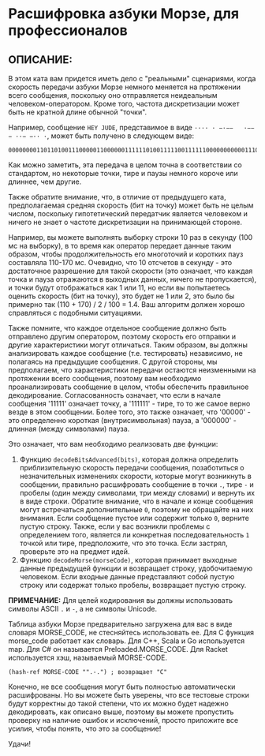 # Расшифровка азбуки Морзе, для профессионалов

## ОПИСАНИЕ:
В этом ката вам придется иметь дело с "реальными" сценариями, когда скорость передачи азбуки Морзе немного меняется на протяжении всего сообщения, поскольку оно отправляется неидеальным человеком-оператором. Кроме того, 
частота дискретизации может быть не кратной длине обычной "точки".  

Например, сообщение `HEY JUDE`, представимое в виде `···· · −·−−   ·−−− ··− −·· ·`, может быть получено в следующем виде:
```
0000000011011010011100000110000001111110100111110011111100000000000111011111111011111011111000000101100011111100000111110011101100000100000
```

Как можно заметить, эта передача в целом точна в соответствии со стандартом, но некоторые точки, тире и паузы немного короче или длиннее, чем другие.  

Также обратите внимание, что, в отличие от предыдущего ката, предполагаемая средняя скорость (бит на точку) может быть не целым числом, поскольку гипотетический передатчик является человеком и ничего не знает о частоте 
дискретизации на принимающей стороне.  

Например, вы можете выполнять выборку строки 10 раз в секунду (100 мс на выборку), в то время как оператор передает данные таким образом, чтобы продолжительность его многоточий и коротких пауз составляла 110-170 мс. Очевидно, 
что 10 отсчетов в секунду - это достаточное разрешение для такой скорости (это означает, что каждая точка и пауза отражаются в выходных данных, ничего не пропускается), и точки будут отображаться как 1 или 11, но если вы 
попытаетесь оценить скорость (бит на точку), это будет не 1 или 2, это было бы примерно так (110 + 170) / 2 / 100 = 1.4. Ваш алгоритм должен хорошо справляться с подобными ситуациями.  

Также помните, что каждое отдельное сообщение должно быть отправлено другим оператором, поэтому скорость его отправки и другие характеристики могут отличаться. Таким образом, вы должны анализировать каждое сообщение 
(т.е. тестировать) независимо, не полагаясь на предыдущие сообщения. С другой стороны, мы предполагаем, что характеристики передачи остаются неизменными на протяжении всего сообщения, поэтому вам необходимо проанализировать 
сообщение в целом, чтобы обеспечить правильное декодирование. Согласованность означает, что если в начале сообщения '11111' означает точку, а '111111' - тире, то то же самое верно везде в этом сообщении. Более того, это также 
означает, что '00000' - это определенно короткая (внутрисимвольная) пауза, а '000000' - длинная (между символами) пауза.  

Это означает, что вам необходимо реализовать две функции:
1. Функцию `decodeBitsAdvanced(bits)`, которая должна определить приблизительную скорость передачи сообщения, позаботиться о незначительных изменениях скорости, которые могут возникнуть в сообщении, правильно расшифровать 
сообщение в точки `.`, тире `-` и пробелы (один между символами, три между словами) и вернуть их в виде строки. Обратите внимание, что в начале и конце сообщения могут встречаться дополнительные `0`, поэтому не обращайте на 
них внимания. Если сообщение пустое или содержит только `0`, верните пустую строку. Также, если у вас возникли проблемы с определением того, является ли конкретная последовательность `1` точкой или тире, предположите, что это 
точка. Если застрял, проверьте это на предмет идей.
2. Функцию `decodeMorse(morseCode)`, которая принимает выходные данные предыдущей функции и возвращает строку, удобочитаемую человеком. Если входные данные представляют собой пустую строку или содержат только пробелы, 
возвращает пустую строку.

**ПРИМЕЧАНИЕ:** Для целей кодирования вы должны использовать символы ASCII `.` и `-`, а не символы Unicode.  

Таблица азбуки Морзе предварительно загружена для вас в виде словаря MORSE_CODE, не стесняйтесь использовать ее. Для C функция morse_code работает как словарь. Для C++, Scala и Go используется map. Для C# он называется 
Preloaded.MORSE_CODE. Для Racket используется хэш, называемый MORSE-CODE.
```Racket
(hash-ref MORSE-CODE "".-.") ; возвращает "C"
```

Конечно, не все сообщения могут быть полностью автоматически расшифрованы. Но вы можете быть уверены, что все тестовые строки будут корректны до такой степени, что их можно будет надежно декодировать, как описано выше, 
поэтому вы можете пропустить проверку на наличие ошибок и исключений, просто приложите все усилия, чтобы понять, что это за сообщение!  

Удачи!